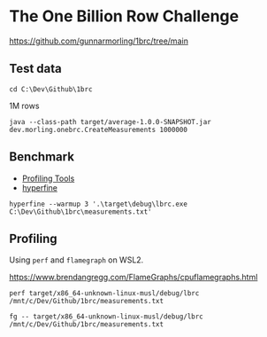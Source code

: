 # The One Billion Row Challenge

https://github.com/gunnarmorling/1brc/tree/main

## Test data

```
cd C:\Dev\Github\1brc
```

1M rows

```
java --class-path target/average-1.0.0-SNAPSHOT.jar dev.morling.onebrc.CreateMeasurements 1000000
```

## Benchmark

- [Profiling Tools](https://github.com/rust-unofficial/awesome-rust?tab=readme-ov-file#profiling)
- [hyperfine](https://github.com/sharkdp/hyperfine)

```
hyperfine --warmup 3 '.\target\debug\lbrc.exe C:\Dev\Github\1brc\measurements.txt'
```

## Profiling

Using `perf` and `flamegraph` on WSL2.

https://www.brendangregg.com/FlameGraphs/cpuflamegraphs.html

```
perf target/x86_64-unknown-linux-musl/debug/lbrc /mnt/c/Dev/Github/1brc/measurements.txt
```

```
fg -- target/x86_64-unknown-linux-musl/debug/lbrc /mnt/c/Dev/Github/1brc/measurements.txt
```

